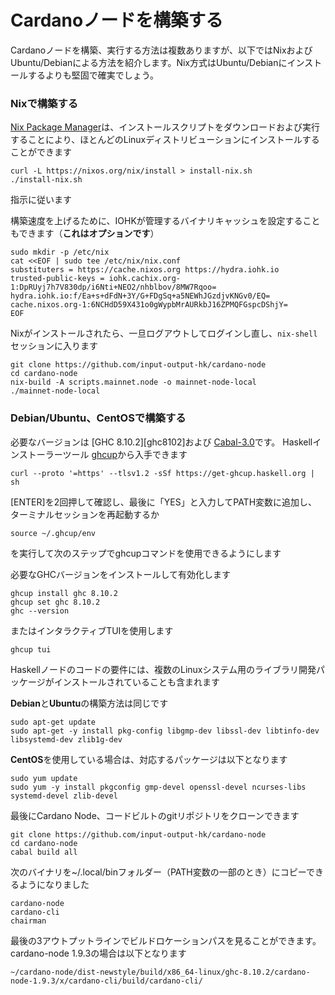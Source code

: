 # Cardanoノードを構築する

Cardanoノードを構築、実行する方法は複数ありますが、以下ではNixおよびUbuntu/Debianによる方法を紹介します。Nix方式はUbuntu/Debianにインストールするよりも堅固で確実でしょう。


### Nixで構築する

 [Nix Package Manager][nix]は、インストールスクリプトをダウンロードおよび実行することにより、ほとんどのLinuxディストリビューションにインストールすることができます
```
curl -L https://nixos.org/nix/install > install-nix.sh
./install-nix.sh
```
指示に従います

構築速度を上げるために、IOHKが管理するバイナリキャッシュを設定することもできます（**これはオプションです**）
```
sudo mkdir -p /etc/nix
cat <<EOF | sudo tee /etc/nix/nix.conf
substituters = https://cache.nixos.org https://hydra.iohk.io
trusted-public-keys = iohk.cachix.org-1:DpRUyj7h7V830dp/i6Nti+NEO2/nhblbov/8MW7Rqoo= hydra.iohk.io:f/Ea+s+dFdN+3Y/G+FDgSq+a5NEWhJGzdjvKNGv0/EQ= cache.nixos.org-1:6NCHdD59X431o0gWypbMrAURkbJ16ZPMQFGspcDShjY=
EOF
```

Nixがインストールされたら、一旦ログアウトしてログインし直し、`nix-shell`セッションに入ります
```
git clone https://github.com/input-output-hk/cardano-node
cd cardano-node
nix-build -A scripts.mainnet.node -o mainnet-node-local
./mainnet-node-local
```

### Debian/Ubuntu、CentOSで構築する
必要なバージョンは [GHC 8.10.2][ghc8102]および [Cabal-3.0][cabal30]です。
Haskellインストーラーツール [ghcup][ghcup]から入手できます

```
curl --proto '=https' --tlsv1.2 -sSf https://get-ghcup.haskell.org | sh
```
[ENTER]を2回押して確認し、最後に「YES」と入力してPATH変数に追加し、ターミナルセッションを再起動するか 

```
source ~/.ghcup/env
```
を実行して次のステップでghcupコマンドを使用できるようにします

必要なGHCバージョンをインストールして有効化します
```
ghcup install ghc 8.10.2
ghcup set ghc 8.10.2
ghc --version
```
またはインタラクティブTUIを使用します
```
ghcup tui
```
Haskellノードのコードの要件には、複数のLinuxシステム用のライブラリ開発パッケージがインストールされていることも含まれます

**Debian**と**Ubuntu**の構築方法は同じです

```
sudo apt-get update
sudo apt-get -y install pkg-config libgmp-dev libssl-dev libtinfo-dev libsystemd-dev zlib1g-dev
```
**CentOS**を使用している場合は、対応するパッケージは以下となります

```
sudo yum update
sudo yum -y install pkgconfig gmp-devel openssl-devel ncurses-libs systemd-devel zlib-devel
```

最後にCardano Node、コードビルトのgitリポジトリをクローンできます
```
git clone https://github.com/input-output-hk/cardano-node
cd cardano-node
cabal build all
```

次のバイナリを~/.local/binフォルダー（PATH変数の一部のとき）にコピーできるようになりました 
```
cardano-node
cardano-cli
chairman
```
最後の3アウトプットラインでビルドロケーションパスを見ることができます。cardano-node 1.9.3の場合は以下となります 
```
~/cardano-node/dist-newstyle/build/x86_64-linux/ghc-8.10.2/cardano-node-1.9.3/x/cardano-cli/build/cardano-cli/
```



 


[ghcup]: https://www.haskell.org/ghcup/
[cabal30]: https://www.haskell.org/cabal/download.html
[ghc865]: https://www.haskell.org/ghc/blog/20200808-ghc-8.10.2-released.html
[nix]: https://nixos.org/nix/
